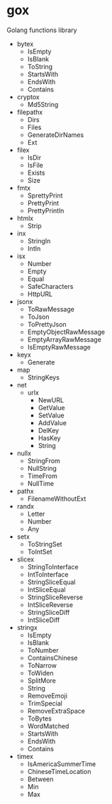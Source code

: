 gox
===

Golang functions library

- bytex
  - IsEmpty
  - IsBlank
  - ToString
  - StartsWith
  - EndsWith
  - Contains
- cryptox
  - Md5String
- filepathx
  - Dirs
  - Files
  - GenerateDirNames
  - Ext
- filex
  - IsDir
  - IsFile
  - Exists
  - Size
- fmtx
  - SprettyPrint
  - PrettyPrint
  - PrettyPrintln
- htmlx
  - Strip
- inx
  - StringIn
  - IntIn
- isx
  - Number
  - Empty
  - Equal
  - SafeCharacters
  - HttpURL
- jsonx
    - ToRawMessage
    - ToJson
    - ToPrettyJson
    - EmptyObjectRawMessage
    - EmptyArrayRawMessage
    - IsEmptyRawMessage
- keyx
    - Generate
- map
    - StringKeys
- net
    - urlx
      - NewURL
      - GetValue
      - SetValue
      - AddValue
      - DelKey
      - HasKey
      - String
- nullx
    - StringFrom
    - NullString
    - TimeFrom
    - NullTime
- pathx
    - FilenameWithoutExt
- randx
  - Letter
  - Number
  - Any
- setx
  - ToStringSet
  - ToIntSet
- slicex
  - StringToInterface
  - IntToInterface
  - StringSliceEqual
  - IntSliceEqual
  - StringSliceReverse
  - IntSliceReverse
  - StringSliceDiff
  - IntSliceDiff
- stringx
  - IsEmpty
  - IsBlank
  - ToNumber
  - ContainsChinese
  - ToNarrow
  - ToWiden
  - SplitMore
  - String
  - RemoveEmoji
  - TrimSpecial
  - RemoveExtraSpace
  - ToBytes
  - WordMatched
  - StartsWith
  - EndsWith
  - Contains
- timex
  - IsAmericaSummerTime
  - ChineseTimeLocation
  - Between
  - Min
  - Max